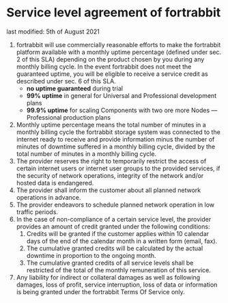 # Service level agreement of fortrabbit

last modified: 5th of August 2021

1. fortrabbit will use commercially reasonable efforts to make the fortrabbit platform available with a monthly uptime percentage (defined under sec. 2 of this SLA) depending on the product chosen by you during any monthly billing cycle. In the event fortrabbit does not meet the guaranteed uptime, you will be eligible to receive a service credit as described under sec. 6 of this SLA.
    *  **no uptime guaranteed** during trial
    *  **99% uptime** in general for Universal and Professional development plans
    *  **99.9% uptime** for scaling Components with two ore more Nodes — Professional production plans
2. Monthly uptime percentage means the total number of minutes in a monthly billing cycle the fortrabbit storage system was connected to the internet ready to receive and provide information minus the number of minutes of downtime suffered in a monthly billing cycle, divided by the total number of minutes in a monthly billing cycle.
3. The provider reserves the right to temporarily restrict the access of certain internet users or internet user groups to the provided services, if the security of network operations, integrity of the network and/or hosted data is endangered.
4. The provider shall inform the customer about all planned network operations in advance.
5. The provider endeavors to schedule planned network operation in low traffic periods.
6. In the case of non-compliance of a certain service level, the provider provides an amount of credit granted under the following conditions:
    1. Credits will be granted if the customer applies within 10 calendar days of the end of the calendar month in a written form (email, fax).
    2. The cumulative granted credits will be calculated by the actual downtime in proportion to the ongoing month.
    3. The cumulative granted credits of all service levels shall be restricted of the total of the monthly remuneration of this service.
7. Any liability for indirect or collateral damages as well as following damages, loss of profit, service interruption, loss of data or information is being granted under the fortrabbit Terms Of Service only.
